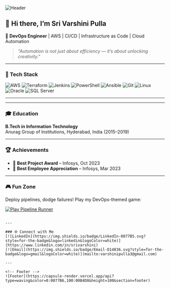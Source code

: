 <!-- Banner -->
![Header](https://capsule-render.vercel.app/api?type=waving&color=0:0077B6,100:00B4D8&height=200&section=header&text=Sri%20Varshini%20Pulla&fontSize=40&fontColor=ffffff&animation=fadeIn)

## 👋 Hi there, I’m Sri Varshini Pulla

🚀 **DevOps Engineer** | AWS | CI/CD | Infrastructure as Code | Cloud Automation  

> *"Automation is not just about efficiency — it’s about unlocking creativity."*  

---

### 🔧 Tech Stack  
![AWS](https://img.shields.io/badge/AWS-%23FF9900.svg?style=for-the-badge&logo=amazon-aws&logoColor=white)
![Terraform](https://img.shields.io/badge/Terraform-%235835CC.svg?style=for-the-badge&logo=terraform&logoColor=white)
![Jenkins](https://img.shields.io/badge/Jenkins-%232C5263.svg?style=for-the-badge&logo=jenkins&logoColor=white)
![PowerShell](https://img.shields.io/badge/PowerShell-%235391FE.svg?style=for-the-badge&logo=powershell&logoColor=white)
![Ansible](https://img.shields.io/badge/Ansible-%23EE0000.svg?style=for-the-badge&logo=ansible&logoColor=white)
![Git](https://img.shields.io/badge/Git-%23F05033.svg?style=for-the-badge&logo=git&logoColor=white)
![Linux](https://img.shields.io/badge/Linux-%23FCC624.svg?style=for-the-badge&logo=linux&logoColor=black)
![Oracle](https://img.shields.io/badge/Oracle-%23F80000.svg?style=for-the-badge&logo=oracle&logoColor=white)
![SQL Server](https://img.shields.io/badge/SQL%20Server-%23CC2927.svg?style=for-the-badge&logo=microsoft-sql-server&logoColor=white)

---


---

### 🎓 Education  
**B.Tech in Information Technology**  
Anurag Group of Institutions, Hyderabad, India (2015–2019)  

---

### 🏆 Achievements  
- 🥇 **Best Project Award** – Infosys, Oct 2023  
- 🌟 **Best Employee Appreciation** – Infosys, Mar 2023  

---

### 🎮 Fun Zone  
Deploy pipelines, dodge failures! Play my DevOps-themed game:  

[![Play Pipeline Runner](https://img.shields.io/badge/PLAY%20NOW-%2300B4D8?style=for-the-badge&logo=github&logoColor=white)](https://varshinipulla15.github.io/pipeline-runner)
```

---

### 🌐 Connect with Me  
[![LinkedIn](https://img.shields.io/badge/LinkedIn-0077B5.svg?style=for-the-badge&logo=linkedin&logoColor=white)](https://www.linkedin.com/in/srivarshini)  
[![Email](https://img.shields.io/badge/Email-D14836.svg?style=for-the-badge&logo=gmail&logoColor=white)](mailto:varshinipulla3@gmail.com)  

---

<!-- Footer -->
![Footer](https://capsule-render.vercel.app/api?type=waving&color=0:0077B6,100:00B4D8&height=100&section=footer)
